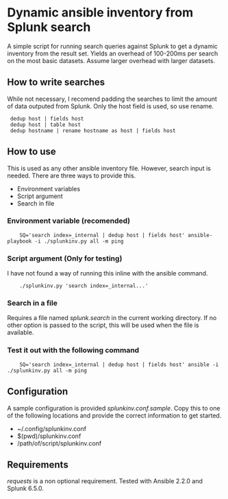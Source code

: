 Dynamic ansible inventory from Splunk search
============================================
A simple script for running search queries against Splunk to get a dynamic
inventory from the result set. Yields an overhead of 100-200ms per search on the most basic datasets. 
Assume larger overhead with larger datasets.

## How to write searches 
While not necessary, I recomend padding the searches to limit the amount of
data outputed from Splunk. Only the host field is used, so use rename.

```
 dedup host | fields host
 dedup host | table host
 dedup hostname | rename hostname as host | fields host
```

## How to use
This is used as any other ansible inventory file. However, search input is
needed. There are three ways to provide this.
- Environment variables
- Script argument
- Search in file


### Environment variable (recomended)
```
    SQ='search index=_internal | dedup host | fields host' ansible-playbook -i ./splunkinv.py all -m ping
```

### Script argument (Only for testing)
I have not found a way of running this inline with the ansible command.

```
    ./splunkinv.py 'search index=_internal...' 
```

### Search in a file
Requires a file named _splunk.search_ in the current working directory.
If no other option is passed to the script, this will be used when the file is
available.

### Test it out with the following command

```
    SQ='search index=_internal | dedup host | fields host' ansible -i ./splunkinv.py all -m ping 
```

## Configuration
A sample configuration is provided _splunkinv.conf.sample_. Copy this to one of
the following locations and provide the correct information to get started.
 - ~/.config/splunkinv.conf
 - $(pwd)/splunkinv.conf
 - /path/of/script/splunkinv.conf

## Requirements
_requests_ is a non optional requirement.
Tested with Ansible 2.2.0 and Splunk 6.5.0.
